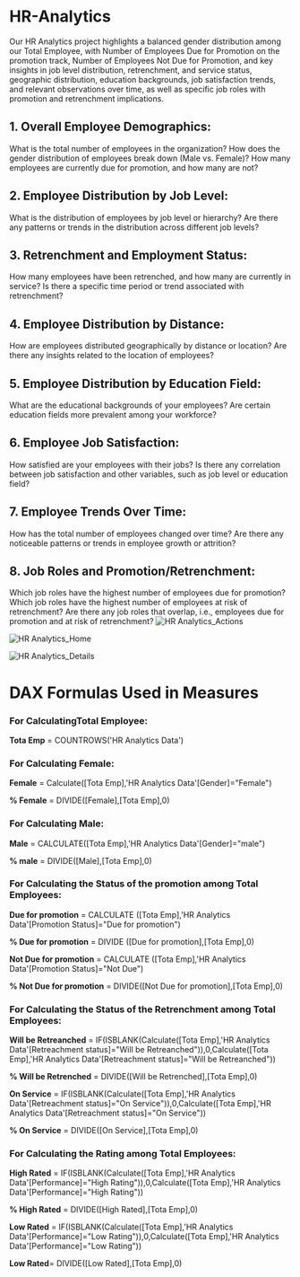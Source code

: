 # HR-Analytics
 Our HR Analytics project highlights a balanced gender distribution among our Total Employee, 
 with Number of Employees Due for Promotion on the promotion track, Number of Employees Not Due for Promotion, and key insights in job level distribution, 
 retrenchment, and service status, geographic distribution, education backgrounds, job satisfaction trends, and relevant observations over time, 
 as well as specific job roles with promotion and retrenchment implications.

  
## **1.	Overall Employee Demographics:**

What is the total number of employees in the organization?
How does the gender distribution of employees break down (Male vs. Female)?
How many employees are currently due for promotion, and how many are not?
## **2.	Employee Distribution by Job Level:**

What is the distribution of employees by job level or hierarchy?
Are there any patterns or trends in the distribution across different job levels?
## **3.	Retrenchment and Employment Status:**

How many employees have been retrenched, and how many are currently in service?
Is there a specific time period or trend associated with retrenchment?
## **4.	Employee Distribution by Distance:**

How are employees distributed geographically by distance or location?
Are there any insights related to the location of employees?
## **5.	Employee Distribution by Education Field:**

What are the educational backgrounds of your employees?
Are certain education fields more prevalent among your workforce?
## **6.	Employee Job Satisfaction:**

How satisfied are your employees with their jobs?
Is there any correlation between job satisfaction and other variables, such as job level or education field?
## **7.	Employee Trends Over Time:**

How has the total number of employees changed over time?
Are there any noticeable patterns or trends in employee growth or attrition?
## **8.	Job Roles and Promotion/Retrenchment:**

Which job roles have the highest number of employees due for promotion?
Which job roles have the highest number of employees at risk of retrenchment?
Are there any job roles that overlap, i.e., employees due for promotion and at risk of retrenchment?
![HR Analytics_Actions](https://github.com/SMalhotra563/HR-Analytics/assets/147312244/c13f0ee2-fe2c-44b6-afff-c9c24dc64399)

![HR Analytics_Home](https://github.com/SMalhotra563/HR-Analytics/assets/147312244/6d7d88f8-6c06-4580-885e-a1c380f5947c)

![HR Analytics_Details](https://github.com/SMalhotra563/HR-Analytics/assets/147312244/0049c41d-c34c-4910-bbf5-7ba3c78aba4c)

# DAX Formulas Used in Measures

### For CalculatingTotal Employee:
 **Tota Emp** = COUNTROWS('HR Analytics Data')


### For Calculating Female: 
 **Female** = Calculate([Tota Emp],'HR Analytics Data'[Gender]="Female")

 **% Female** = DIVIDE([Female],[Tota Emp],0)

### For Calculating Male:
 **Male** = CALCULATE([Tota Emp],'HR Analytics Data'[Gender]="male")
 
 **% male** = DIVIDE([Male],[Tota Emp],0)

### For Calculating the Status of the promotion among Total Employees:

 **Due for promotion** = CALCULATE ([Tota Emp],'HR Analytics Data'[Promotion Status]="Due for promotion")

 **% Due for promotion** = DIVIDE ([Due for promotion],[Tota Emp],0)

 **Not Due for promotion** = CALCULATE ([Tota Emp],'HR Analytics Data'[Promotion Status]="Not Due")

 **% Not Due for promotion** = DIVIDE([Not Due for promotion],[Tota Emp],0)

### For Calculating the Status of the Retrenchment among Total Employees:
 **Will be Retreanched** = IF(ISBLANK(Calculate([Tota Emp],'HR Analytics Data'[Retreachment status]="Will be Retreanched")),0,Calculate([Tota Emp],'HR Analytics Data'[Retreachment status]="Will be Retreanched"))

  **% Will be Retrenched** = DIVIDE([Will be Retrenched],[Tota Emp],0)

 **On Service** = IF(ISBLANK(Calculate([Tota Emp],'HR Analytics Data'[Retreachment status]="On Service")),0,Calculate([Tota Emp],'HR Analytics Data'[Retreachment status]="On Service"))
 
  **% On Service** = DIVIDE([On Service],[Tota Emp],0)

### For Calculating the Rating among Total Employees:
 **High Rated** = IF(ISBLANK(Calculate([Tota Emp],'HR Analytics Data'[Performance]="High Rating")),0,Calculate([Tota Emp],'HR Analytics Data'[Performance]="High Rating"))
 
  **% High Rated** = DIVIDE([High Rated],[Tota Emp],0)

 **Low Rated** = IF(ISBLANK(Calculate([Tota Emp],'HR Analytics Data'[Performance]="Low Rating")),0,Calculate([Tota Emp],'HR Analytics Data'[Performance]="Low Rating"))
 
  **Low Rated**= DIVIDE([Low Rated],[Tota Emp],0)
